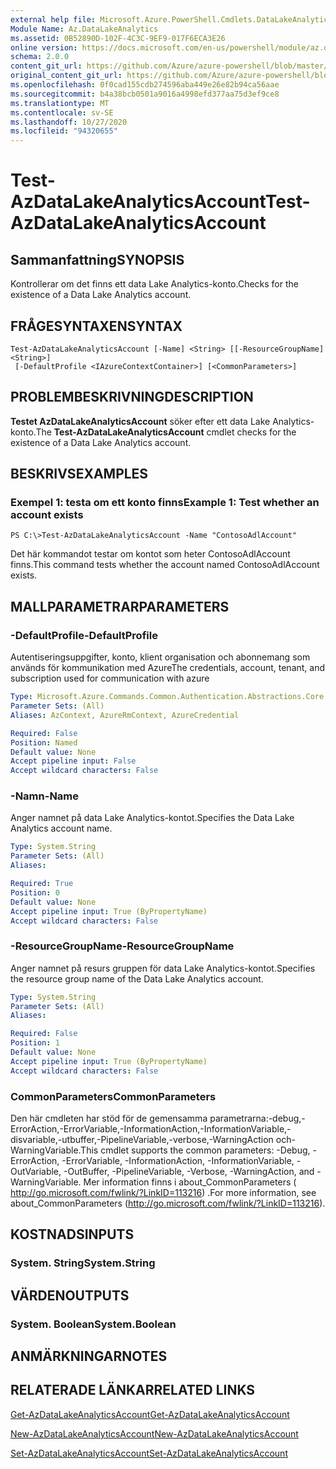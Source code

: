 ```yaml
---
external help file: Microsoft.Azure.PowerShell.Cmdlets.DataLakeAnalytics.dll-Help.xml
Module Name: Az.DataLakeAnalytics
ms.assetid: 0B52890D-102F-4C3C-9EF9-017F6ECA3E26
online version: https://docs.microsoft.com/en-us/powershell/module/az.datalakeanalytics/test-azdatalakeanalyticsaccount
schema: 2.0.0
content_git_url: https://github.com/Azure/azure-powershell/blob/master/src/DataLakeAnalytics/DataLakeAnalytics/help/Test-AzDataLakeAnalyticsAccount.md
original_content_git_url: https://github.com/Azure/azure-powershell/blob/master/src/DataLakeAnalytics/DataLakeAnalytics/help/Test-AzDataLakeAnalyticsAccount.md
ms.openlocfilehash: 0f0cad155cdb274596aba449e26e82b94ca56aae
ms.sourcegitcommit: b4a38bcb0501a9016a4998efd377aa75d3ef9ce8
ms.translationtype: MT
ms.contentlocale: sv-SE
ms.lasthandoff: 10/27/2020
ms.locfileid: "94320655"
---
```

# <span data-ttu-id="3c2c5-101">Test-AzDataLakeAnalyticsAccount</span><span class="sxs-lookup"><span data-stu-id="3c2c5-101">Test-AzDataLakeAnalyticsAccount</span></span>

## <span data-ttu-id="3c2c5-102">Sammanfattning</span><span class="sxs-lookup"><span data-stu-id="3c2c5-102">SYNOPSIS</span></span>
<span data-ttu-id="3c2c5-103">Kontrollerar om det finns ett data Lake Analytics-konto.</span><span class="sxs-lookup"><span data-stu-id="3c2c5-103">Checks for the existence of a Data Lake Analytics account.</span></span>

## <span data-ttu-id="3c2c5-104">FRÅGESYNTAXEN</span><span class="sxs-lookup"><span data-stu-id="3c2c5-104">SYNTAX</span></span>

```
Test-AzDataLakeAnalyticsAccount [-Name] <String> [[-ResourceGroupName] <String>]
 [-DefaultProfile <IAzureContextContainer>] [<CommonParameters>]
```

## <span data-ttu-id="3c2c5-105">PROBLEMBESKRIVNING</span><span class="sxs-lookup"><span data-stu-id="3c2c5-105">DESCRIPTION</span></span>
<span data-ttu-id="3c2c5-106">**Testet AzDataLakeAnalyticsAccount** söker efter ett data Lake Analytics-konto.</span><span class="sxs-lookup"><span data-stu-id="3c2c5-106">The **Test-AzDataLakeAnalyticsAccount** cmdlet checks for the existence of a Data Lake Analytics account.</span></span>

## <span data-ttu-id="3c2c5-107">BESKRIVS</span><span class="sxs-lookup"><span data-stu-id="3c2c5-107">EXAMPLES</span></span>

### <span data-ttu-id="3c2c5-108">Exempel 1: testa om ett konto finns</span><span class="sxs-lookup"><span data-stu-id="3c2c5-108">Example 1: Test whether an account exists</span></span>
```
PS C:\>Test-AzDataLakeAnalyticsAccount -Name "ContosoAdlAccount"
```

<span data-ttu-id="3c2c5-109">Det här kommandot testar om kontot som heter ContosoAdlAccount finns.</span><span class="sxs-lookup"><span data-stu-id="3c2c5-109">This command tests whether the account named ContosoAdlAccount exists.</span></span>

## <span data-ttu-id="3c2c5-110">MALLPARAMETRAR</span><span class="sxs-lookup"><span data-stu-id="3c2c5-110">PARAMETERS</span></span>

### <span data-ttu-id="3c2c5-111">-DefaultProfile</span><span class="sxs-lookup"><span data-stu-id="3c2c5-111">-DefaultProfile</span></span>
<span data-ttu-id="3c2c5-112">Autentiseringsuppgifter, konto, klient organisation och abonnemang som används för kommunikation med Azure</span><span class="sxs-lookup"><span data-stu-id="3c2c5-112">The credentials, account, tenant, and subscription used for communication with azure</span></span>

```yaml
Type: Microsoft.Azure.Commands.Common.Authentication.Abstractions.Core.IAzureContextContainer
Parameter Sets: (All)
Aliases: AzContext, AzureRmContext, AzureCredential

Required: False
Position: Named
Default value: None
Accept pipeline input: False
Accept wildcard characters: False
```

### <span data-ttu-id="3c2c5-113">-Namn</span><span class="sxs-lookup"><span data-stu-id="3c2c5-113">-Name</span></span>
<span data-ttu-id="3c2c5-114">Anger namnet på data Lake Analytics-kontot.</span><span class="sxs-lookup"><span data-stu-id="3c2c5-114">Specifies the Data Lake Analytics account name.</span></span>

```yaml
Type: System.String
Parameter Sets: (All)
Aliases:

Required: True
Position: 0
Default value: None
Accept pipeline input: True (ByPropertyName)
Accept wildcard characters: False
```

### <span data-ttu-id="3c2c5-115">-ResourceGroupName</span><span class="sxs-lookup"><span data-stu-id="3c2c5-115">-ResourceGroupName</span></span>
<span data-ttu-id="3c2c5-116">Anger namnet på resurs gruppen för data Lake Analytics-kontot.</span><span class="sxs-lookup"><span data-stu-id="3c2c5-116">Specifies the resource group name of the Data Lake Analytics account.</span></span>

```yaml
Type: System.String
Parameter Sets: (All)
Aliases:

Required: False
Position: 1
Default value: None
Accept pipeline input: True (ByPropertyName)
Accept wildcard characters: False
```

### <span data-ttu-id="3c2c5-117">CommonParameters</span><span class="sxs-lookup"><span data-stu-id="3c2c5-117">CommonParameters</span></span>
<span data-ttu-id="3c2c5-118">Den här cmdleten har stöd för de gemensamma parametrarna:-debug,-ErrorAction,-ErrorVariable,-InformationAction,-InformationVariable,-disvariable,-utbuffer,-PipelineVariable,-verbose,-WarningAction och-WarningVariable.</span><span class="sxs-lookup"><span data-stu-id="3c2c5-118">This cmdlet supports the common parameters: -Debug, -ErrorAction, -ErrorVariable, -InformationAction, -InformationVariable, -OutVariable, -OutBuffer, -PipelineVariable, -Verbose, -WarningAction, and -WarningVariable.</span></span> <span data-ttu-id="3c2c5-119">Mer information finns i about_CommonParameters ( http://go.microsoft.com/fwlink/?LinkID=113216) .</span><span class="sxs-lookup"><span data-stu-id="3c2c5-119">For more information, see about_CommonParameters (http://go.microsoft.com/fwlink/?LinkID=113216).</span></span>

## <span data-ttu-id="3c2c5-120">KOSTNADS</span><span class="sxs-lookup"><span data-stu-id="3c2c5-120">INPUTS</span></span>

### <span data-ttu-id="3c2c5-121">System. String</span><span class="sxs-lookup"><span data-stu-id="3c2c5-121">System.String</span></span>

## <span data-ttu-id="3c2c5-122">VÄRDEN</span><span class="sxs-lookup"><span data-stu-id="3c2c5-122">OUTPUTS</span></span>

### <span data-ttu-id="3c2c5-123">System. Boolean</span><span class="sxs-lookup"><span data-stu-id="3c2c5-123">System.Boolean</span></span>

## <span data-ttu-id="3c2c5-124">ANMÄRKNINGAR</span><span class="sxs-lookup"><span data-stu-id="3c2c5-124">NOTES</span></span>

## <span data-ttu-id="3c2c5-125">RELATERADE LÄNKAR</span><span class="sxs-lookup"><span data-stu-id="3c2c5-125">RELATED LINKS</span></span>

[<span data-ttu-id="3c2c5-126">Get-AzDataLakeAnalyticsAccount</span><span class="sxs-lookup"><span data-stu-id="3c2c5-126">Get-AzDataLakeAnalyticsAccount</span></span>](./Get-AzDataLakeAnalyticsAccount.md)

[<span data-ttu-id="3c2c5-127">New-AzDataLakeAnalyticsAccount</span><span class="sxs-lookup"><span data-stu-id="3c2c5-127">New-AzDataLakeAnalyticsAccount</span></span>](./New-AzDataLakeAnalyticsAccount.md)

[<span data-ttu-id="3c2c5-128">Set-AzDataLakeAnalyticsAccount</span><span class="sxs-lookup"><span data-stu-id="3c2c5-128">Set-AzDataLakeAnalyticsAccount</span></span>](./Set-AzDataLakeAnalyticsAccount.md)


